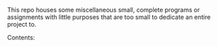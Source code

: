 This repo houses some miscellaneous small, complete programs or assignments with little purposes that are too small to dedicate an entire project to.

Contents:

